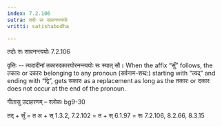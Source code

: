 ```yaml
---
index: 7.2.106
sutra: तदोः सः सावनन्त्ययोः
vritti: satishabodha

---
```

 तदोः सः सावनन्त्ययोः 7.2.106 


वृत्तिः -- त्यदादीनां तकारदकारयोरनन्त्ययोः सः स्यात् सौ। When the affix “सुँ” follows, the तकारः or दकारः belonging to any pronoun (सर्वनाम-शब्द:) starting with “त्यद्” and ending with “द्वि”, gets सकारः as a replacement as long as the तकारः or दकारः does not occur at the end of the pronoun. 


गीतासु उदाहरणम् – श्लोकः bg9-30 


तद् + सुँ = त अ + स् 1.3.2, 7.2.102 = त + स् 6.1.97 = सः 7.2.106, 8.2.66, 8.3.15 
